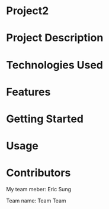 # Project2

# Project Description


# Technologies Used

# Features

# Getting Started

# Usage

# Contributors
My team meber: Eric Sung

Team name: Team Team

